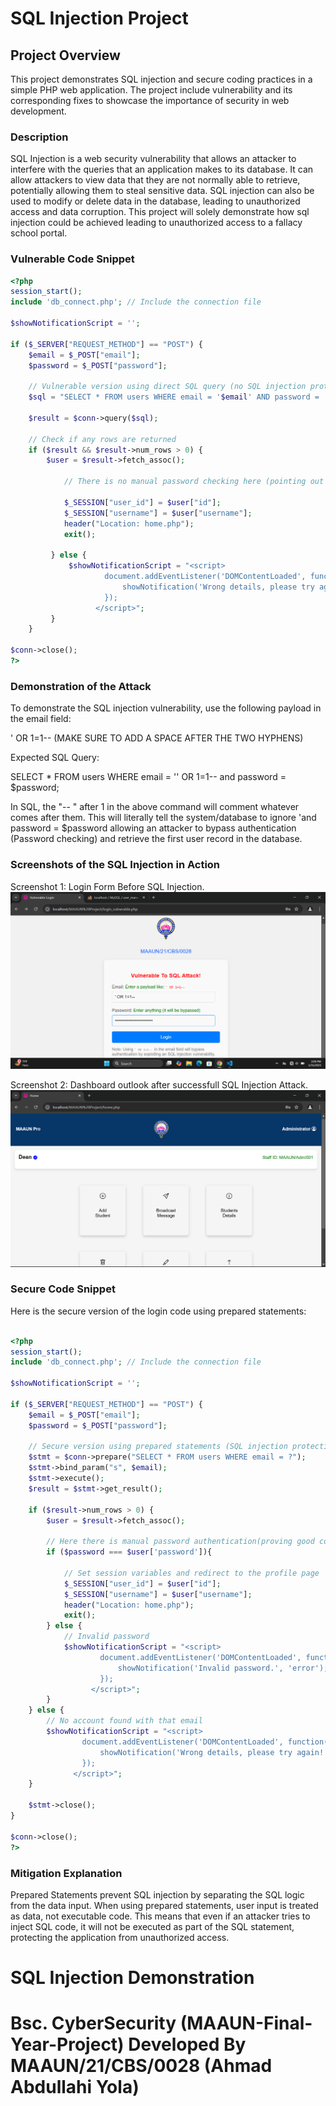 # SQL Injection Project

## Project Overview

This project demonstrates SQL injection and secure coding practices in a simple PHP web application. The project include vulnerability and its corresponding fixes to showcase the importance of security in web development.

### Description

SQL Injection is a web security vulnerability that allows an attacker to interfere with the queries that an application makes to its database. It can allow attackers to view data that they are not normally able to retrieve, potentially allowing them to steal sensitive data. SQL injection can also be used to modify or delete data in the database, leading to unauthorized access and data corruption. This project will solely demonstrate how sql injection could be achieved leading to unauthorized access to a fallacy school portal.

### Vulnerable Code Snippet

```php
<?php
session_start();
include 'db_connect.php'; // Include the connection file

$showNotificationScript = '';

if ($_SERVER["REQUEST_METHOD"] == "POST") {
    $email = $_POST["email"];
    $password = $_POST["password"];

    // Vulnerable version using direct SQL query (no SQL injection protection)
    $sql = "SELECT * FROM users WHERE email = '$email' AND password = '$password'";

    $result = $conn->query($sql);

    // Check if any rows are returned
    if ($result && $result->num_rows > 0) {
        $user = $result->fetch_assoc();

            // There is no manual password checking here (pointing out bad coding practice!).

            $_SESSION["user_id"] = $user["id"];
            $_SESSION["username"] = $user["username"];
            header("Location: home.php");
            exit();

         } else {
             $showNotificationScript = "<script>
                     document.addEventListener('DOMContentLoaded', function() {
                         showNotification('Wrong details, please try again!.', 'error');
                     });
                   </script>";
         }
    }

$conn->close();
?>
```

### Demonstration of the Attack

To demonstrate the SQL injection vulnerability, use the following payload in the email field:

' OR 1=1-- (MAKE SURE TO ADD A SPACE AFTER THE TWO HYPHENS)

Expected SQL Query:

SELECT \* FROM users WHERE email = '' OR 1=1-- and password = $password;

In SQL, the "-- " after 1 in the above command will comment whatever comes after them. This will literally tell the system/database to ignore 'and password = $password allowing an attacker to bypass authentication (Password checking) and retrieve the first user record in the database.

### Screenshots of the SQL Injection in Action

Screenshot 1: Login Form Before SQL Injection.
![Login Form Before SQL Injection](assets/vulnerablebefore.png)

Screenshot 2: Dashboard outlook after successfull SQL Injection Attack. ![Successful Login After SQL Injection](assets/vulnerableafter.png)

### Secure Code Snippet

Here is the secure version of the login code using prepared statements:

```php

<?php
session_start();
include 'db_connect.php'; // Include the connection file

$showNotificationScript = '';

if ($_SERVER["REQUEST_METHOD"] == "POST") {
    $email = $_POST["email"];
    $password = $_POST["password"];

    // Secure version using prepared statements (SQL injection protection)
    $stmt = $conn->prepare("SELECT * FROM users WHERE email = ?");
    $stmt->bind_param("s", $email);
    $stmt->execute();
    $result = $stmt->get_result();

    if ($result->num_rows > 0) {
        $user = $result->fetch_assoc();

        // Here there is manual password authentication(proving good coding practice.)
        if ($password === $user['password']){

            // Set session variables and redirect to the profile page
            $_SESSION["user_id"] = $user["id"];
            $_SESSION["username"] = $user["username"];
            header("Location: home.php");
            exit();
        } else {
            // Invalid password
            $showNotificationScript = "<script>
                    document.addEventListener('DOMContentLoaded', function() {
                        showNotification('Invalid password.', 'error');
                    });
                  </script>";
        }
    } else {
        // No account found with that email
        $showNotificationScript = "<script>
                document.addEventListener('DOMContentLoaded', function() {
                    showNotification('Wrong details, please try again!', 'error');
                });
              </script>";
    }

    $stmt->close();
}

$conn->close();
?>


```

### Mitigation Explanation

Prepared Statements prevent SQL injection by separating the SQL logic from the data input. When using prepared statements, user input is treated as data, not executable code. This means that even if an attacker tries to inject SQL code, it will not be executed as part of the SQL statement, protecting the application from unauthorized access.

# SQL Injection Demonstration

# Bsc. CyberSecurity (MAAUN-Final-Year-Project) Developed By MAAUN/21/CBS/0028 (Ahmad Abdullahi Yola)
